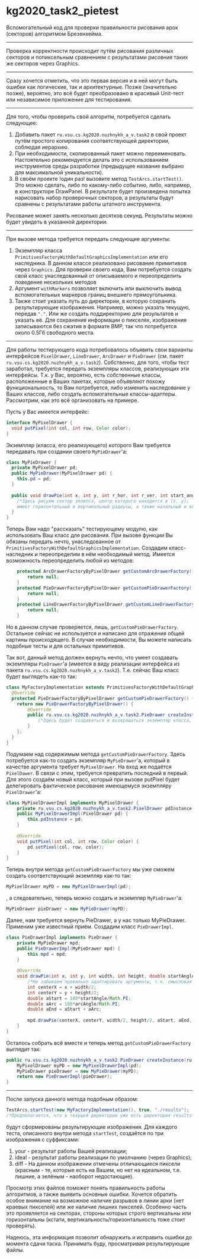 # kg2020_task2_pietest
Вспомогательный код для проверки правильности рисования арок (секторов) алгоритмом Брезенхейма.

***

Проверка корректности происходит путём рисования различных секторов и попиксельным сравнением с результатами рисовния таких же секторов через Graphics.

***
Сразу хочется отметить, что это первая версия и в ней могут быть ошибки как логические, так и архитектурные. Позже (значительно позже), вероятно, это всё будет преобразовано в красивый Unit-тест или независимое приложение для тестирования.
***

Для того, чтобы проверить свой алгоритм, потребуется сделать следующее:
1. Добавить пакет `ru.vsu.cs.kg2020.nuzhnykh_a_v.task2` в свой проект путём простого копирования соответствующей директории, соблюдая иерархию.
2. При необходимости, скопированный пакет можно переименовать. Настоятельно рекомендуется делать это с использованием инструментов среды разработки (предыдущее название выбрано для максимальной уникальности).
3. В своём проекте !один раз! вызовите метод `TestArcs.startTest()`. Это можно сделать, либо по какому-либо событию, либо, например, в конструкторе DrawPanel. В результате будет произведена попытка нарисовать набор проверочных секторов, а результаты будут сравнены с результатами работы штатного инструмента.

Рисование может занять несколько десятков секунд. Результаты можно будет увидеть в указанной директории.

***

При вызове метода требуется передать следующие аргументы:
1. Экземпляр класса `PrimitivesFactoryWithDefaultGraphicsImplementation` или его наследника. В данном классе реализовано рисование примитивов через `Graphics`. Для проверки своего кода, Вам потребуется создать свой класс унаследованный от описываемого и переопределить поведение нескольких методов
2. Аргумент `withMarkers` позволяет включить или выключить вывод вспомогательных маркеров границ внешнего прямоугольника.
3. Также стоит указать путь до директории, в которую сохранить результирующие изображения. Например, можно указать текущую, передав `"."`. Или же создать поддиректорию для результатов и указать её. Для сохранения информации о пикселях, изображения записываются без сжатия в формате BMP, так что потребуется около 0.5Гб свободного места.

***

Для работы тестирующего кода потребовалось объявить свои варианты интерфейсов `PixelDrawer`, `LineDrawer`, `ArcDrawer` и `PieDrawer` (см. пакет `ru.vsu.cs.kg2020.nuzhnykh_a_v.task2`). Собственно, для того, чтобы тест заработал, требуется передать экземпляры классов, реализующих эти интерфейсы. Т.к. у Вас, вероятно, есть собственные классы, расположенные в Ваших пакетах, которые объявляют похожу функциональность, то Вам потребуется, либо изменить наследование у Ваших классов, либо создать вспомогательные классы-адаптеры. Рассмотрим, как это всё организовать на примере.

Пусть у Вас имеется интерфейс:
```java
interface MyPixelDrawer {
  void putPixel(int col, int row, Color color);
}
```
Экземпляр (класса, его реализующего) которого Вам требуется передавать при создании своего `MyPieDrawer`'а:
```java
class MyPieDrawer {
  private MyPixelDrawer pd;
  public MyPieDrawer(MyPixelDrawer pd) {
    this.pd = pd;
  }
  
  public void drawPie(int x, int y, int r_hor, int r_ver, int start_angle, int stop_angle, Color c) {
    /*Здесь рисуем сектор эллипса, центр которого находится в (x, y);
    имеет горизонтальный и вертикальный радиусы, а также начальный и конечный угол в градусах.*/
  }
}
```

Теперь Вам надо "рассказать" тестирующему модулю, как использовать Ваш класс для рисования. При вызове функции Вы обязаны передать нечто, унаследованное от `PrimitivesFactoryWithDefaultGraphicsImplementation`.
Создадим класс-наследник и переопределим в нём необходимый метод. Имеется возможность переопределить любой из методов:
```java
    protected ArcDrawerFactoryByPixelDrawer getCustomArcDrawerFactory() {
        return null;
    }
    protected PieDrawerFactoryByPixelDrawer getCustomPieDrawerFactory() {
        return null;
    }
    protected LineDrawerFactoryByPixelDrawer getCustomLineDrawerFactory() {
        return null;
    }
```
Но в данном случае проверяется, лишь, `getCustomPieDrawerFactory`. Остальное сейчас не используется и написано для отражения общей картины происходящего. В случае необходимости, Вы можете написать подобные тесты и для остальных примитивов.

Так вот, данный метод должен вернуть нечто, что умеет создавать экземпляры `PieDrawer`'а (имеется в виду реализации интерфейса из пакета `ru.vsu.cs.kg2020.nuzhnykh_a_v.task2`).
Т.е. сейчас Ваш класс будет выглядеть как-то так:
```java
class MyFactoryImplementation extends PrimitivesFactoryWithDefaultGraphicsImplementation{
  @Override
  protected PieDrawerFactoryByPixelDrawer getCustomPieDrawerFactory() {
    return new PieDrawerFactoryByPixelDrawer() {
        @Override
        public ru.vsu.cs.kg2020.nuzhnykh_a_v.task2.PieDrawer createInstance(ru.vsu.cs.kg2020.nuzhnykh_a_v.task2.PixelDrawer pd) {
            /*Здесь будет создаваться и возвращаться экземпляр класса, реализующего PieDrawer*/
        }
    };
  }
}
```
Подумаем над содержимым метода `getCustomPieDrawerFactory`. Здесь потребуется как-то создать экземпляр `MyPieDrawer`'а, который в качестве аргумента требует `MyPixelDrawer`. На вход же подаётся `PixelDawer`. В связи с этим, требуется превратить последний в первый. Для этого создаём новый класс, который при вызове putPixel будет делегировать фактическое рисование имеющемуся экземпляру `PixelDrawer`'а:
```java
class MyPixelDrawerImpl implements MyPixelDrawer {
    private ru.vsu.cs.kg2020.nuzhnykh_a_v.task2.PixelDrawer pdInstance;
    public MyPixelDrawerImpl(PixelDrawer pd) {
        this.pdInstance = pd;
    }
    
    @Override
    void putPixel(int col, int row, Color color) {
        pd.setPixel(col, row, color);
    }
}
```
Теперь внутри метода `getCustomPieDrawerFactory` мы уже сможем создать соответствующий экземпляр как-то так:
```java
MyPixelDrawer myPD = new MyPixelDrawerImpl(pd);
```
, а следовательно, теперь можно создать и экземпляр `MyPieDrawer`'а:
```java
MyPieDrawer pieDrawer = new MyPieDrawer(myPD);
```

Далее, нам требуется вернуть PieDrawer, а у нас только MyPieDrawer. Применим уже известный приём. Создадим класс `PieDrawerImpl`.
```java
class PieDrawerImpl implements PieDrawer {
    private MyPieDrawer mpd;
    public PieDrawerImpl(MyPieDrawer mpd) {
        this.mpd = mpd;
    }
    
    @Override
    void drawPie(int x, int y, int width, int height, double startAngle, double arcAngle, Color c) {
        /*Не забываем правильно адаптировать аргументы, т.к. смысловая нагрузка у них немного разная (см. описание)*/
        int centerX = x + width/2;
        int centerY = y + height/2;
        double aStart = 180*startAngle/Math.PI;
        double aArc = 180*arcAngle/Math.PI;
        double aEnd = aStart + aArc;
        
        mpd.drawPie(centerX, centerY, width/2, height/2, aStart, aEnd, c);
    }
}
```

Осталось собрать всё вместе и теперь метод `getCustomPieDrawerFactory` выглядит так:
```java
public ru.vsu.cs.kg2020.nuzhnykh_a_v.task2.PieDrawer createInstance(ru.vsu.cs.kg2020.nuzhnykh_a_v.task2.PixelDrawer pd) {
    MyPixelDrawer myPD = new MyPixelDrawerImpl(pd);
    MyPieDrawer pieDrawer = new MyPieDrawer(myPD);
    return new PieDrawerImpl(pieDrawer);
}
```

***

После запуска данного метода подобным образом:
```java
TestArcs.startTest(new MyFactoryImplementation(), true, "./results");
/*Предполагается, что в текущей директории уже есть директория results*/
```
будут сформированы результирующие изображения. Для каждого теста, описанного внутри метода `startTest`, создаётся по три изображения с суффиксами:
1. your - результат работы Вашей реализации;
2. ideal - результат работы реализации по умолчанию (через Graphics);
3. diff - На данном изображении отмечены отличающиеся пиксели (красным - те, которые есть на Вашем, но нет на идеальном, т.е. лишние, а зелёным - наоборот недостающие).

Просмотр этих файлов поможет понять правильность работы алгоритмов, а также выявить основные ошибки. Хочется обратить особое внимание на возможное наличие разрывов в линии арки (нет краевых пикселей) или же наличие лишних пикселей. Особенно часть это проявляется на секторах, стороны которых строго вертикальны или горизонтальны (кстати, вертикальность/горизонтальность тоже стоит проверять).

Надеюсь, эта информация позволит обнаружить и исправить ошибки до момента сдачи таска. Принимать буду, просматривая результирующие файлы.